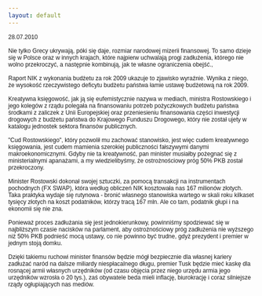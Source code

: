 ```yaml
---
layout: default
---
```


<!--41-->
<p style="margin: 0.0px 0.0px 0.0px 0.0px; font: 12.0px Helvetica">28.07.2010</p>
<p style="margin: 0.0px 0.0px 0.0px 0.0px; font: 12.0px Helvetica; min-height: 14.0px"><br></p>
<p style="margin: 0.0px 0.0px 0.0px 0.0px; font: 12.0px Helvetica">Nie tylko Grecy ukrywają, póki się daje, rozmiar narodowej mizerii finansowej. To samo dzieje się w Polsce oraz w innych krajach, które najpierw uchwalają progi zadłużenia, którego nie wolno przekroczyć, a następnie kombinują, jak te własne ograniczenia obejść.,</p>
<p style="margin: 0.0px 0.0px 0.0px 0.0px; font: 12.0px Helvetica; min-height: 14.0px"><br></p>
<p style="margin: 0.0px 0.0px 0.0px 0.0px; font: 12.0px Helvetica">Raport NIK z wykonania budżetu za rok 2009 ukazuje to zjawisko wyraźnie. Wynika z niego, że wysokość rzeczywistego deficytu budżetu państwa łamie ustawę budżetową na rok 2009.</p>
<p style="margin: 0.0px 0.0px 0.0px 0.0px; font: 12.0px Helvetica; min-height: 14.0px"><br></p>
<p style="margin: 0.0px 0.0px 0.0px 0.0px; font: 12.0px Helvetica">Kreatywna księgowość, jak ją się eufemistycznie nazywa w mediach, ministra Rostowskiego i jego kolegów z rządu polegała na finansowaniu potrzeb pożyczkowych budżetu państwa środkami z zaliczek z Unii Europejskiej oraz przeniesieniu finansowania części inwestycji drogowych z budżetu państwa do Krajowego Funduszu Drogowego, który nie został ujety w katalogu jednostek sektora finansów publicznych.</p>
<p style="margin: 0.0px 0.0px 0.0px 0.0px; font: 12.0px Helvetica; min-height: 14.0px"><br></p>
<p style="margin: 0.0px 0.0px 0.0px 0.0px; font: 12.0px Helvetica">"Cud Rostowskiego", który pozwolił mu zachować stanowisko, jest więc cudem kreatywnego księgowania, jest cudem mamienia szerokiej publiczności fałszywymi danymi makroekonomicznymi. Gdyby nie ta kreatywność, pan minister musiałby pożegnać się z ministerialnymi apanażami, a my wiedzielibyśmy, że ostrożnościowy próg 50% PKB został przekroczony.</p>
<p style="margin: 0.0px 0.0px 0.0px 0.0px; font: 12.0px Helvetica; min-height: 14.0px"><br></p>
<p style="margin: 0.0px 0.0px 0.0px 0.0px; font: 12.0px Helvetica">Minister Rostowski dokonał swojej sztuczki, za pomocą transakcji na instrumentach pochodnych (FX SWAP), która według obliczeń NIK kosztowała nas 167 milionów złotych. Taka praktyka wydaje się rutynowa - bronić własnego stanowiska wartego w skali roku kilkaset tysięcy złotych na koszt podatników, którzy tracą 167 mln. Ale co tam, podatnik głupi i na ekonomii się nie zna.</p>
<p style="margin: 0.0px 0.0px 0.0px 0.0px; font: 12.0px Helvetica; min-height: 14.0px"><br></p>
<p style="margin: 0.0px 0.0px 0.0px 0.0px; font: 12.0px Helvetica">Ponieważ proces zadłużania się jest jednokierunkowy, powinniśmy spodziewać się w najbliższym czasie nacisków na parlament, aby ostrożnościowy próg zadłużenia nie wyższego niż 50% PKB podnieść mocą ustawy, co nie powinno być trudne, gdyż prezydent i premier w jednym stoją domku.&nbsp;</p><p style="margin: 0.0px 0.0px 0.0px 0.0px; font: 12.0px Helvetica"><br></p><p style="margin: 0.0px 0.0px 0.0px 0.0px; font: 12.0px Helvetica">Dzięki takiemu ruchowi minister finansów będzie mógł bezpiecznie dla własnej kariery zadłużać naród na dalsze miliardy niespłacalnego długu, premier Tusk będzie mieć kaskę dla rosnącej armii własnych urzędników (od czasu objęcia przez niego urzędu armia jego urzędników wzrosła o 20 tys.), zaś obywatele beda mieli inflację, biurokrację i coraz silniejsze rządy ogłupiających nas mediów.</p>